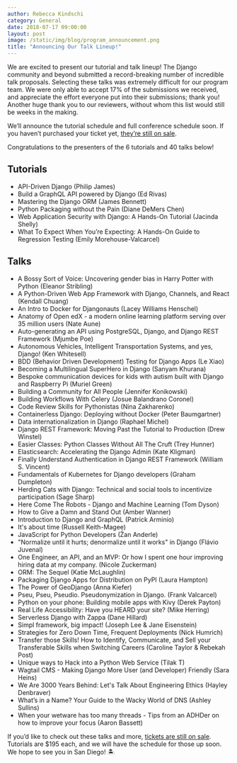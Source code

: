 ```yaml
---
author: Rebecca Kindschi
category: General
date: 2018-07-17 09:00:00
layout: post
image: /static/img/blog/program_announcement.png
title: "Announcing Our Talk Lineup!"
---
```

We are excited to present our tutorial and talk lineup! The Django community and beyond submitted a record-breaking number of incredible talk proposals. Selecting these talks was extremely difficult for our program team. We were only able to accept 17% of the submissions we received, and appreciate the effort everyone put into their submissions; thank you! Another huge thank you to our reviewers, without whom this list would still be weeks in the making.

We’ll announce the tutorial schedule and full conference schedule soon. If you haven’t purchased your ticket yet, [they’re still on sale](https://ti.to/defna/djangocon-us-2018).

Congratulations to the presenters of the 6 tutorials and 40 talks below!

## Tutorials
- API-Driven Django (Philip James)
- Build a GraphQL API powered by Django (Ed Rivas)
- Mastering the Django ORM (James Bennett)
- Python Packaging without the Pain (Diane DeMers Chen)
- Web Application Security with Django: A Hands-On Tutorial (Jacinda Shelly)
- What To Expect When You’re Expecting: A Hands-On Guide to Regression Testing (Emily Morehouse-Valcarcel)

## Talks
- A Bossy Sort of Voice: Uncovering gender bias in Harry Potter with Python (Eleanor Stribling)
- A Python-Driven Web App Framework with Django, Channels, and React (Kendall Chuang)
- An Intro to Docker for Djangonauts (Lacey Williams Henschel)
- Anatomy of Open edX - a modern online learning platform serving over 35 million users (Nate Aune)
- Auto-generating an API using PostgreSQL, Django, and Django REST Framework (Mjumbe Poe)
- Autonomous Vehicles, Intelligent Transportation Systems, and yes, Django! (Ken Whitesell)
- BDD (Behavior Driven Development) Testing for Django Apps (Le Xiao)
- Becoming a Multilingual SuperHero in Django (Sanyam Khurana)
- Bespoke communication devices for kids with autism built with Django and Raspberry Pi (Muriel Green)
- Building a Community for All People (Jennifer Konikowski)
- Building Workflows With Celery (Josue Balandrano Coronel)
- Code Review Skills for Pythonistas (Nina Zakharenko)
- Containerless Django: Deploying without Docker (Peter Baumgartner)
- Data internationalization in Django (Raphael Michel)
- Django REST Framework: Moving Past the Tutorial to Production (Drew Winstel)
- Easier Classes: Python Classes Without All The Cruft (Trey Hunner)
- Elasticsearch: Accelerating the Django Admin (Kate Kligman)
- Finally Understand Authentication in Django REST Framework (William S. Vincent)
- Fundamentals of Kubernetes for Django developers (Graham Dumpleton)
- Herding Cats with Django: Technical and social tools to incentivize participation (Sage Sharp)
- Here Come The Robots - Django and Machine Learning (Tom Dyson)
- How to Give a Damn and Stand Out (Amber Wanner)
- Introduction to Django and GraphQL (Patrick Arminio)
- It's about time (Russell Keith-Magee)
- JavaScript for Python Developers (Žan Anderle)
- "Normalize until it hurts; denormalize until it works" in Django (Flávio Juvenal)
- One Engineer, an API, and an MVP: Or how I spent one hour improving hiring data at my company. (Nicole Zuckerman)
- ORM: The Sequel (Katie McLaughlin)
- Packaging Django Apps for Distribution on PyPI (Laura Hampton)
- The Power of GeoDjango (Anna Kiefer)
- Pseu, Pseu, Pseudio. Pseudonymization in Django. (Frank Valcarcel)
- Python on your phone: Building mobile apps with Kivy (Derek Payton)
- Real Life Accessibility: Have you HEARD your site? (Mike Herring)
- Serverless Django with Zappa (Dane Hillard)
- Simpl framework, big impact! (Joseph Lee & Jane Eisenstein)
- Strategies for Zero Down Time, Frequent Deployments (Nick Humrich)
- Transfer those Skills! How to Identify, Communicate, and Sell your Transferable Skills when Switching Careers (Caroline Taylor & Rebekah Post)
- Unique ways to Hack into a Python Web Service (Tilak T)
- Wagtail CMS - Making Django More User (and Developer) Friendly (Sara Heins)
- We Are 3000 Years Behind: Let's Talk About Engineering Ethics (Hayley Denbraver)
- What’s in a Name? Your Guide to the Wacky World of DNS (Ashley Sullins)
- When your wetware has too many threads - Tips from an ADHDer on how to improve your focus (Aaron Bassett)

If you’d like to check out these talks and more, [tickets are still on sale](https://ti.to/defna/djangocon-us-2018). Tutorials are $195 each, and we will have the schedule for those up soon. We hope to see you in San Diego! :desert_island:

